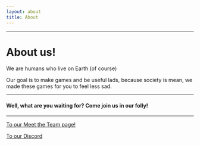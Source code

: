 ```yaml
---
layout: about
title: About
---
```


<style>
@import url('https://fonts.googleapis.com/css2?family=Pixelify+Sans:wght@400..700&display=swap')
</style>

<hr>
<h1 id="about-us">About us!</h1>

<p>We are humans who live on Earth (of course)</p>
<p>Our goal is to make games and be useful lads, because society is mean, we made these games for you to feel less sad.</p>
<hr>
<h4>Well, what are you waiting for? Come join us in our folly!</h4>
<hr>
<p><a href="https://1d10t1c-stud10s.github.io/more-to-explore/about.html">To our Meet the Team page!</a></p>

[To our Discord](https://discord.gg/Db8UqZNPcU)
